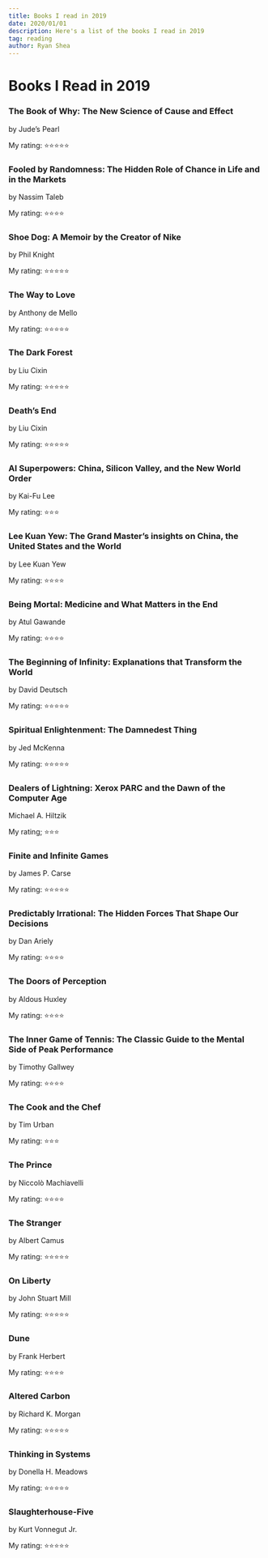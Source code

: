 ```yaml
---
title: Books I read in 2019
date: 2020/01/01
description: Here's a list of the books I read in 2019
tag: reading
author: Ryan Shea
---
```


# Books I Read in 2019

### The Book of Why: The New Science of Cause and Effect

by Jude’s Pearl

My rating: ⭐⭐⭐⭐⭐

### Fooled by Randomness: The Hidden Role of Chance in Life and in the Markets

by Nassim Taleb

My rating: ⭐⭐⭐⭐

### Shoe Dog: A Memoir by the Creator of Nike

by Phil Knight

My rating: ⭐⭐⭐⭐⭐

### The Way to Love

by Anthony de Mello

My rating: ⭐⭐⭐⭐⭐

### The Dark Forest

by Liu Cixin

My rating: ⭐⭐⭐⭐⭐

### Death’s End

by Liu Cixin

My rating: ⭐⭐⭐⭐⭐

### AI Superpowers: China, Silicon Valley, and the New World Order

by Kai-Fu Lee

My rating: ⭐⭐⭐

### Lee Kuan Yew: The Grand Master’s insights on China, the United States and the World

by Lee Kuan Yew

My rating: ⭐⭐⭐⭐

### Being Mortal: Medicine and What Matters in the End

by Atul Gawande

My rating: ⭐⭐⭐⭐

### The Beginning of Infinity: Explanations that Transform the World

by David Deutsch

My rating: ⭐⭐⭐⭐⭐

### Spiritual Enlightenment: The Damnedest Thing

by Jed McKenna

My rating: ⭐⭐⭐⭐⭐

### Dealers of Lightning: Xerox PARC and the Dawn of the Computer Age

Michael A. Hiltzik

My rating; ⭐⭐⭐

### Finite and Infinite Games

by James P. Carse

My rating: ⭐⭐⭐⭐⭐

### Predictably Irrational: The Hidden Forces That Shape Our Decisions

by Dan Ariely

My rating: ⭐⭐⭐⭐

### The Doors of Perception

by Aldous Huxley

My rating: ⭐⭐⭐⭐

### The Inner Game of Tennis: The Classic Guide to the Mental Side of Peak Performance

by Timothy Gallwey

My rating: ⭐⭐⭐⭐

### The Cook and the Chef

by Tim Urban

My rating: ⭐⭐⭐

### The Prince

by Niccolò Machiavelli

My rating: ⭐⭐⭐⭐

### The Stranger

by Albert Camus

My rating: ⭐⭐⭐⭐⭐

### On Liberty

by John Stuart Mill

My rating: ⭐⭐⭐⭐⭐

### Dune

by Frank Herbert

My rating: ⭐⭐⭐⭐

### Altered Carbon

by Richard K. Morgan

My rating: ⭐⭐⭐⭐⭐

### Thinking in Systems

by Donella H. Meadows

My rating: ⭐⭐⭐⭐⭐

### Slaughterhouse-Five

by Kurt Vonnegut Jr.

My rating: ⭐⭐⭐⭐⭐
